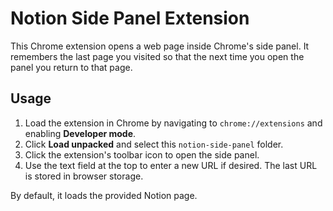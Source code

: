 # Notion Side Panel Extension

This Chrome extension opens a web page inside Chrome's side panel. It remembers the last page you visited so that the next time you open the panel you return to that page.

## Usage
1. Load the extension in Chrome by navigating to `chrome://extensions` and enabling **Developer mode**.
2. Click **Load unpacked** and select this `notion-side-panel` folder.
3. Click the extension's toolbar icon to open the side panel.
4. Use the text field at the top to enter a new URL if desired. The last URL is stored in browser storage.

By default, it loads the provided Notion page.
